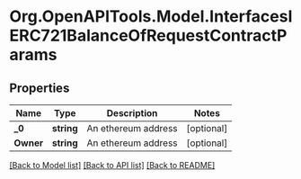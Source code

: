 # Org.OpenAPITools.Model.InterfacesIERC721BalanceOfRequestContractParams

## Properties

Name | Type | Description | Notes
------------ | ------------- | ------------- | -------------
**_0** | **string** | An ethereum address | [optional] 
**Owner** | **string** | An ethereum address | [optional] 

[[Back to Model list]](../README.md#documentation-for-models) [[Back to API list]](../README.md#documentation-for-api-endpoints) [[Back to README]](../README.md)

